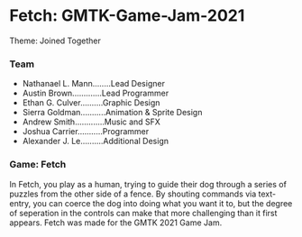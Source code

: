 # Fetch: GMTK-Game-Jam-2021
Theme: Joined Together

### Team
* Nathanael L. Mann........Lead Designer
* Austin Brown.............Lead Programmer
* Ethan G. Culver..........Graphic Design
* Sierra Goldman...........Animation & Sprite Design
* Andrew Smith.............Music and SFX
* Joshua Carrier...........Programmer
* Alexander J. Le..........Additional Design

### Game: Fetch
In Fetch, you play as a human, trying to guide their dog through a series of puzzles from the other side of a fence. 
By shouting commands via text-entry, you can coerce the dog into doing what you want it to, 
but the degree of seperation in the controls can make that more challenging than it first appears.
Fetch was made for the GMTK 2021 Game Jam.
